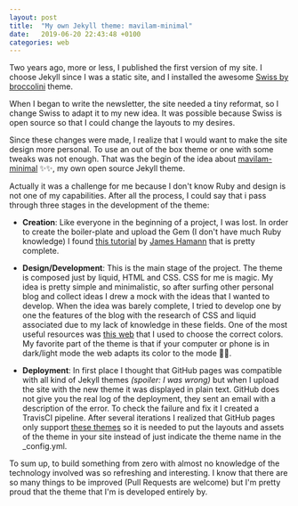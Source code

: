 ```yaml
---
layout: post
title:  "My own Jekyll theme: mavilam-minimal"
date:   2019-06-20 22:43:48 +0100
categories: web
---
```


Two years ago, more or less, I published the first version of my site. I choose Jekyll since I was a static site, and I installed the awesome [Swiss by broccolini](https://github.com/broccolini/swiss) theme.

When I began to write the newsletter, the site needed a tiny reformat, so I change Swiss to adapt it to my new idea. It was possible because Swiss is open source so that I could change the layouts to my desires.

Since these changes were made, I realize that I would want to make the site design more personal. To use an out of the box theme or one with some tweaks was not enough. That was the begin of the idea about [mavilam-minimal](https://github.com/mavilam/mavilam-minimal) ✨✨, my own open source Jekyll theme.

Actually it was a challenge for me because I don't know Ruby and design is not one of my capabilities. After all the process, I could say that i pass through three stages in the development of the theme:

* **Creation**: Like everyone in the beginning of a project, I was lost. In order to create the boiler-plate and upload the Gem (I don't have much Ruby knowledge) I found [this tutorial](https://medium.com/@jameshamann/creating-your-own-jekyll-theme-gem-1f8180a0e4b8) by [James Hamann](https://twitter.com/jameshamann) that is pretty complete.

* **Design/Development**: This is the main stage of the project. The theme is composed just by liquid, HTML and CSS. CSS for me is magic. My idea is pretty simple and minimalistic, so after surfing other personal blog and collect ideas I drew a mock with the ideas that I wanted to develop. When the idea was barely complete, I tried to develop one by one the features of the blog with the research of CSS and liquid associated due to my lack of knowledge in these fields. One of the most useful resources was [this web](https://coolors.co/e4fde1-3f5d3e-5cd199-c1c1c5-ffbf46) that I used to choose the correct colors. My favorite part of the theme is that if your computer or phone is in dark/light mode the web adapts its color to the mode 🤩🤩.

* **Deployment**: In first place I thought that GitHub pages was compatible with all kind of Jekyll themes *(spoiler: I was wrong)* but when I upload the site with the new theme it was displayed in plain text. GitHub does not give you the real log of the deployment, they sent an email with a description of the error. To check the failure and fix it I created a TravisCI pipeline. After several iterations I realized that GitHub pages only support [these themes](https://pages.github.com/themes/) so it is needed to put the layouts and assets of the theme in your site instead of just indicate the theme name in the _config.yml.


To sum up, to build something from zero with almost no knowledge of the technology involved was so refreshing and interesting. I know that there are so many things to be improved (Pull Requests are welcome) but I'm pretty proud that the theme that I'm is developed entirely by.
